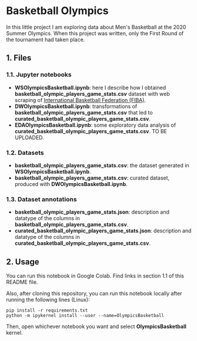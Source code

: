 # Basketball Olympics

In this little project I am exploring data about Men's Basketball at the 2020 Summer Olympics. When this project was written, only the First Round of the tournament had taken place.

## 1. Files

### 1.1. Jupyter notebooks

- **WSOlympicsBasketball.ipynb**: here I describe how I obtained **basketball_olympic_players_game_stats.csv** dataset with web scraping of [International Basketball Federation (FIBA)](https://www.fiba.basketball/).
- **DWOlympicsBasketball.ipynb**: transformations of **basketball_olympic_players_game_stats.csv** that led to **curated_basketball_olympic_players_game_stats.csv**.
- **EDAOlympicsBasketball.ipynb**: some exploratory data analysis of **curated_basketball_olympic_players_game_stats.csv**. TO BE UPLOADED.

### 1.2. Datasets

- **basketball_olympic_players_game_stats.csv**: the dataset generated in **WSOlympicsBasketball.ipynb**.
- **basketball_olympic_players_game_stats.csv**: curated dataset, produced with **DWOlympicsBasketball.ipynb**.

### 1.3. Dataset annotations

- **basketball_olympic_players_game_stats.json**: description and datatype of the columns in **basketball_olympic_players_game_stats.csv**.
- **curated_basketball_olympic_players_game_stats.json**: description and datatype of the columns in **curated_basketball_olympic_players_game_stats.csv**.

## 2. Usage

You can run this notebook in Google Colab. Find links in section 1.1 of this README file.

Also, after cloning this repository, you can run this notebook locally after running the following lines (Linux):

```
pip install -r requirements.txt
python -m ipykernel install --user --name=OlympicsBasketball
```

Then, open whichever notebook you want and select **OlympicsBasketball** kernel.
